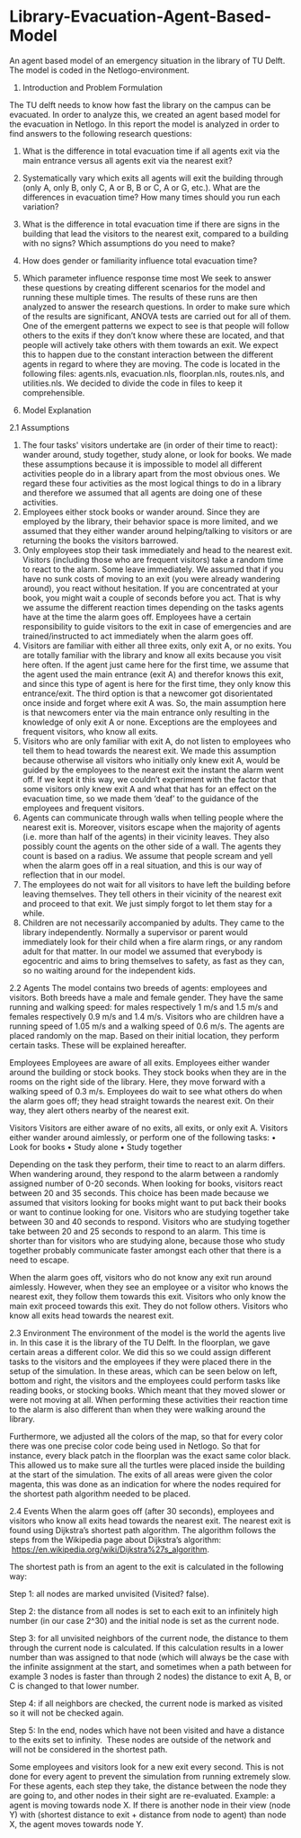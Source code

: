 # Library-Evacuation-Agent-Based-Model
An agent based model of an emergency situation in the library of TU Delft. The model is coded in the Netlogo-environment.

1. Introduction and Problem Formulation

The TU delft needs to know how fast the library on the campus can be evacuated. In order to analyze this, we created an agent based model for the evacuation in Netlogo. In this report the model is analyzed in order to find answers to the following research questions: 
1.	What is the difference in total evacuation time if all agents exit via the main entrance versus all agents exit via the nearest exit?
2.	Systematically vary which exits all agents will exit the building through (only A, only B, only C, A or B, B or C, A or G, etc.). What are the differences in evacuation time? How many times should you run each variation?
3.	What is the difference in total evacuation time if there are signs in the building that lead the visitors to the nearest exit, compared to a building with no signs? Which assumptions do you need to make?
4.	How does gender or familiarity influence total evacuation time?
5.	Which parameter influence response time most
We seek to answer these questions by creating different scenarios for the model and running these multiple times. The results of these runs are then analyzed to answer the research questions. In order to make sure which of the results are significant, ANOVA tests are carried out for all of them.
One of the emergent patterns we expect to see is that people will follow others to the exits if they don’t know where these are located, and that people will actively take others with them towards an exit. We expect this to happen due to the constant interaction between the different agents in regard to where they are moving.
The code is located in the following files: agents.nls, evacuation.nls, floorplan.nls, routes.nls, and utilities.nls. We decided to divide the code in files to keep it comprehensible. 

2. Model Explanation

2.1 Assumptions
1.	The four tasks' visitors undertake are (in order of their time to react): wander around, study together, study alone, or look for books. We made these assumptions because it is impossible to model all different activities people do in a library apart from the most obvious ones. We regard these four activities as the most logical things to do in a library and therefore we assumed that all agents are doing one of these activities. 
2.	Employees either stock books or wander around. Since they are employed by the library, their behavior space is more limited, and we assumed that they either wander around helping/talking to visitors or are returning the books the visitors barrowed. 
3.	Only employees stop their task immediately and head to the nearest exit. Visitors (including those who are frequent visitors) take a random time to react to the alarm. Some leave immediately. We assumed that if you have no sunk costs of moving to an exit (you were already wandering around), you react without hesitation. If you are concentrated at your book, you might wait a couple of seconds before you act. That is why we assume the different reaction times depending on the tasks agents have at the time the alarm goes off. Employees have a certain responsibility to guide visitors to the exit in case of emergencies and are trained/instructed to act immediately when the alarm goes off. 
4.	Visitors are familiar with either all three exits, only exit A, or no exits. You are totally familiar with the library and know all exits because you visit here often. If the agent just came here for the first time, we assume that the agent used the main entrance (exit A) and therefor knows this exit, and since this type of agent is here for the first time, they only know this entrance/exit. The third option is that a newcomer got disorientated once inside and forget where exit A was. So, the main assumption here is that newcomers enter via the main entrance only resulting in the knowledge of only exit A or none. Exceptions are the employees and frequent visitors, who know all exits. 
5.	Visitors who are only familiar with exit A, do not listen to employees who tell them to head towards the nearest exit. We made this assumption because otherwise all visitors who initially only knew exit A, would be guided by the employees to the nearest exit the instant the alarm went off. If we kept it this way, we couldn’t experiment with the factor that some visitors only knew exit A and what that has for an effect on the evacuation time, so we made them ‘deaf’ to the guidance of the employees and frequent visitors. 
6.	Agents can communicate through walls when telling people where the nearest exit is. Moreover, visitors escape when the majority of agents (i.e. more than half of the agents) in their vicinity leaves. They also possibly count the agents on the other side of a wall. The agents they count is based on a radius. We assume that people scream and yell when the alarm goes off in a real situation, and this is our way of reflection that in our model. 
7.	The employees do not wait for all visitors to have left the building before leaving themselves. They tell others in their vicinity of the nearest exit and proceed to that exit. We just simply forgot to let them stay for a while. 
8.	Children are not necessarily accompanied by adults. They came to the library independently. Normally a supervisor or parent would immediately look for their child when a fire alarm rings, or any random adult for that matter. In our model we assumed that everybody is egocentric and aims to bring themselves to safety, as fast as they can, so no waiting around for the independent kids. 

2.2 Agents
The model contains two breeds of agents: employees and visitors. Both breeds have a male and female gender. They have the same running and walking speed: for males respectively 1 m/s and 1.5 m/s and females respectively 0.9 m/s and 1.4 m/s. Visitors who are children have a running speed of 1.05 m/s and a walking speed of 0.6 m/s. The agents are placed randomly on the map. Based on their initial location, they perform certain tasks. These will be explained hereafter.

Employees
Employees are aware of all exits. 
Employees either wander around the building or stock books. They stock books when they are in the rooms on the right side of the library. Here, they move forward with a walking speed of 0.3 m/s.
Employees do wait to see what others do when the alarm goes off; they head straight towards the nearest exit. On their way, they alert others nearby of the nearest exit.

Visitors
Visitors are either aware of no exits, all exits, or only exit A. 
Visitors either wander around aimlessly, or perform one of the following tasks:
•	Look for books
•	Study alone
•	Study together

Depending on the task they perform, their time to react to an alarm differs. When wandering around, they respond to the alarm between a randomly assigned number of 0-20 seconds. When looking for books, visitors react between 20 and 35 seconds. This choice has been made because we assumed that visitors looking for books might want to put back their books or want to continue looking for one. Visitors who are studying together take between 30 and 40 seconds to respond. Visitors who are studying together take between 20 and 25 seconds to respond to an alarm. This time is shorter than for visitors who are studying alone, because those who study together probably communicate faster amongst each other that there is a need to escape.

When the alarm goes off, visitors who do not know any exit run around aimlessly. However, when they see an employee or a visitor who knows the nearest exit, they follow them towards this exit. Visitors who only know the main exit proceed towards this exit. They do not follow others. Visitors who know all exits head towards the nearest exit.


2.3 Environment
The environment of the model is the world the agents live in. In this case it is the library of the TU Delft. In the floorplan, we gave certain areas a different color. We did this so we could assign different tasks to the visitors and the employees if they were placed there in the setup of the simulation. In these areas, which can be seen below on left, bottom and right, the visitors and the employees could perform tasks like reading books, or stocking books. Which meant that they moved slower or were not moving at all. When performing these activities their reaction time to the alarm is also different than when they were walking around the library.

Furthermore, we adjusted all the colors of the map, so that for every color there was one precise color code being used in Netlogo. So that for instance, every black patch in the floorplan was the exact same color black. This allowed us to make sure all the turtles were placed inside the building at the start of the simulation. The exits of all areas were given the color magenta, this was done as an indication for where the nodes required for the shortest path algorithm needed to be placed.


2.4 Events
When the alarm goes off (after 30 seconds), employees and visitors who know all exits head towards the nearest exit. The nearest exit is found using Dijkstra’s shortest path algorithm. The algorithm follows the steps from the Wikipedia page about Dijkstra’s algorithm:  https://en.wikipedia.org/wiki/Dijkstra%27s_algorithm.

The shortest path is from an agent to the exit is calculated in the following way:

Step 1: all nodes are marked unvisited (Visited? false).

Step 2: the distance from all nodes is set to each exit to an infinitely high number (in our case 2^30) and the initial node is set as the current node. 

Step 3: for all unvisited neighbors of the current node, the distance to them through the current node is calculated. If this calculation results in a lower number than was assigned to that node (which will always be the case with the infinite assignment at the start, and sometimes when a path between for example 3 nodes is faster than through 2 nodes) the distance to exit A, B, or C is changed to that lower number. 

Step 4: if all neighbors are checked, the current node is marked as visited so it will not be checked again. 

Step 5: In the end, nodes which have not been visited and have a distance to the exits set to infinity.  These nodes are outside of the network and will not be considered in the shortest path. 

Some employees and visitors look for a new exit every second. This is not done for every agent to prevent the simulation from running extremely slow. For these agents, each step they take, the distance between the node they are going to, and other nodes in their sight are re-evaluated. Example: a agent is moving towards node X. If there is another node in their view (node Y) with (shortest distance to exit + distance from node to agent) than node X, the agent moves towards node Y. 
